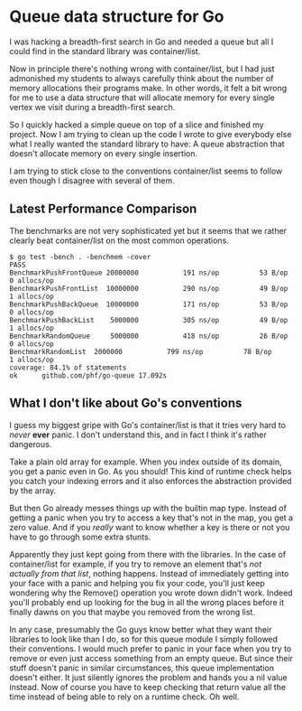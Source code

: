 # Queue data structure for Go

I was hacking a breadth-first search in Go and needed a queue but
all I could find in the standard library was container/list.

Now in principle there's nothing wrong with container/list, but I
had just admonished my students to always carefully think about
the number of memory allocations their programs make.
In other words, it felt a bit wrong for me to use a data structure
that will allocate memory for every single vertex we visit during
a breadth-first search.

So I quickly hacked a simple queue on top of a slice and finished
my project.
Now I am trying to clean up the code I wrote to give everybody else
what I really wanted the standard library to have:
A queue abstraction that doesn't allocate memory on every single
insertion.

I am trying to stick close to the conventions container/list seems
to follow even though I disagree with several of them.

## Latest Performance Comparison

The benchmarks are not very sophisticated yet but it seems that we
rather clearly beat container/list on the most common operations.

```
$ go test -bench . -benchmem -cover
PASS
BenchmarkPushFrontQueue	20000000	       191 ns/op	      53 B/op	       0 allocs/op
BenchmarkPushFrontList	10000000	       290 ns/op	      49 B/op	       1 allocs/op
BenchmarkPushBackQueue	10000000	       171 ns/op	      53 B/op	       0 allocs/op
BenchmarkPushBackList	 5000000	       305 ns/op	      49 B/op	       1 allocs/op
BenchmarkRandomQueue	 5000000	       418 ns/op	      26 B/op	       0 allocs/op
BenchmarkRandomList	 2000000	       799 ns/op	      78 B/op	       1 allocs/op
coverage: 84.1% of statements
ok  	github.com/phf/go-queue	17.092s
```

## What I don't like about Go's conventions

I guess my biggest gripe with Go's container/list is that it tries
very hard to *never* **ever** panic.
I don't understand this, and in fact I think it's rather dangerous.

Take a plain old array for example.
When you index outside of its domain, you get a panic even in Go.
As you should!
This kind of runtime check helps you catch your indexing errors and
it also enforces the abstraction provided by the array.

But then Go already messes things up with the builtin map type.
Instead of getting a panic when you try to access a key that's not
in the map, you get a zero value.
And if you *really* want to know whether a key is there or not you
have to go through some extra stunts.

Apparently they just kept going from there with the libraries.
In the case of container/list for example, if you try to remove
an element that's *not* *actually* *from* *that* *list*, nothing
happens.
Instead of immediately getting into your face with a panic and
helping you fix your code, you'll just keep wondering why the
Remove() operation you wrote down didn't work.
Indeed you'll probably end up looking for the bug in all the wrong
places before it finally dawns on you that maybe you removed from
the wrong list.

In any case, presumably the Go guys know better what they want their
libraries to look like than I do, so for this queue module I simply
followed their conventions.
I would much prefer to panic in your face when you try to remove or
even just access something from an empty queue.
But since their stuff doesn't panic in similar circumstances, this
queue implementation doesn't either.
It just silently ignores the problem and hands you a nil value instead.
Now of course you have to keep checking that return value all the time
instead of being able to rely on a runtime check.
Oh well.

